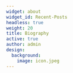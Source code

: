 ```yaml
---
widget: about
widget_id: Recent-Posts
headless: true
weight: 20
title: Biography
active: true
author: admin
design:
  background:
    image: icon.jpeg
---
```

